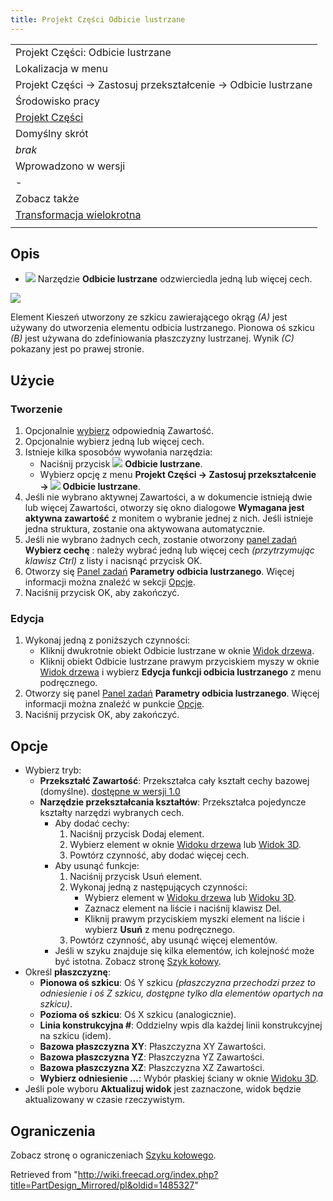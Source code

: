 ```yaml
---
title: Projekt Części Odbicie lustrzane
---
```


|                                                                                           |
| ----------------------------------------------------------------------------------------- |
| Projekt Części: Odbicie lustrzane                                                         |
| Lokalizacja w menu                                                                        |
| Projekt Części → Zastosuj przekształcenie → Odbicie lustrzane                             |
| Środowisko pracy                                                                          |
| [Projekt Części](/PartDesign_Workbench/pl "PartDesign Workbench/pl")                      |
| Domyślny skrót                                                                            |
| _brak_                                                                                    |
| Wprowadzono w wersji                                                                      |
| -                                                                                         |
| Zobacz także                                                                              |
| [Transformacja wielokrotna](/PartDesign_MultiTransform/pl "PartDesign MultiTransform/pl") |
|                                                                                           |

## Opis

- ![](/images/PartDesign_Mirrored.svg) Narzędzie **Odbicie lustrzane** odzwierciedla jedną lub więcej cech.

![](/images/PartDesign_Mirrored_example.svg)

Element Kieszeń utworzony ze szkicu zawierającego okrąg _(A)_ jest używany do utworzenia elementu odbicia lustrzanego. Pionowa oś szkicu _(B)_ jest używana do zdefiniowania płaszczyzny lustrzanej. Wynik _(C)_ pokazany jest po prawej stronie.

## Użycie

### Tworzenie

1. Opcjonalnie [wybierz](/PartDesign_Body/pl#Aktywny_status "PartDesign Body/pl") odpowiednią Zawartość.
2. Opcjonalnie wybierz jedną lub więcej cech.
3. Istnieje kilka sposobów wywołania narzędzia:
   - Naciśnij przycisk ![](/images/PartDesign_Mirrored.svg) **Odbicie lustrzane**.
   - Wybierz opcję z menu **Projekt Części → Zastosuj przekształcenie → ![](/images/PartDesign_Mirrored.svg) Odbicie lustrzane**.
4. Jeśli nie wybrano aktywnej Zawartości, a w dokumencie istnieją dwie lub więcej Zawartości, otworzy się okno dialogowe **Wymagana jest aktywna zawartość** z monitem o wybranie jednej z nich. Jeśli istnieje jedna struktura, zostanie ona aktywowana automatycznie.
5. Jeśli nie wybrano żadnych cech, zostanie otworzony [panel zadań](/Task_panel/pl "Task panel/pl") **Wybierz cechę** : należy wybrać jedną lub więcej cech _(przytrzymując klawisz Ctrl)_ z listy i nacisnąć przycisk OK.
6. Otworzy się [Panel zadań](/Task_panel/pl "Task panel/pl") **Parametry odbicia lustrzanego**. Więcej informacji można znaleźć w sekcji [Opcje](#Opcje).
7. Naciśnij przycisk OK, aby zakończyć.

### Edycja

1. Wykonaj jedną z poniższych czynności:
   - Kliknij dwukrotnie obiekt Odbicie lustrzane w oknie [Widok drzewa](/Tree_view/pl "Tree view/pl").
   - Kliknij obiekt Odbicie lustrzane prawym przyciskiem myszy w oknie [Widok drzewa](/Tree_view/pl "Tree view/pl") i wybierz **Edycja funkcji odbicia lustrzanego** z menu podręcznego.
2. Otworzy się panel [Panel zadań](/Task_panel/pl "Task panel/pl") **Parametry odbicia lustrzanego**. Więcej informacji można znaleźć w punkcie [Opcje](#Opcje).
3. Naciśnij przycisk OK, aby zakończyć.

## Opcje

- Wybierz tryb:
  - **Przekształć Zawartość**: Przekształca cały kształt cechy bazowej (domyślne). [dostępne w wersji 1.0](/Release_notes_1.0/pl "Release notes 1.0/pl")
  - **Narzędzie przekształcania kształtów**: Przekształca pojedyncze kształty narzędzi wybranych cech.
    - Aby dodać cechy:
      1. Naciśnij przycisk Dodaj element.
      2. Wybierz element w oknie [Widoku drzewa](/Tree_view/pl "Tree view/pl") lub [Widok 3D](/3D_view/pl "3D view/pl").
      3. Powtórz czynność, aby dodać więcej cech.
    - Aby usunąć funkcje:
      1. Naciśnij przycisk Usuń element.
      2. Wykonaj jedną z następujących czynności:
         - Wybierz element w [Widoku drzewa](/Tree_view/pl "Tree view/pl") lub [Widoku 3D](/3D_view/pl "3D view/pl").
         - Zaznacz element na liście i naciśnij klawisz Del.
         - Kliknij prawym przyciskiem myszki element na liście i wybierz **Usuń** z menu podręcznego.
      3. Powtórz czynność, aby usunąć więcej elementów.
    - Jeśli w szyku znajduje się kilka elementów, ich kolejność może być istotna. Zobacz stronę [Szyk kołowy](/PartDesign_PolarPattern/pl#Kolejność_cech "PartDesign PolarPattern/pl").
- Określ **płaszczyznę**:
  - **Pionowa oś szkicu**: Oś Y szkicu _(płaszczyzna przechodzi przez to odniesienie i oś Z szkicu, dostępne tylko dla elementów opartych na szkicu)_.
  - **Pozioma oś szkicu**: Oś X szkicu (analogicznie).
  - **Linia konstrukcyjna #**: Oddzielny wpis dla każdej linii konstrukcyjnej na szkicu (idem).
  - **Bazowa płaszczyzna XY**: Płaszczyzna XY Zawartości.
  - **Bazowa płaszczyzna YZ**: Płaszczyzna YZ Zawartości.
  - **Bazowa płaszczyzna XZ**: Płaszczyzna XZ Zawartości.
  - **Wybierz odniesienie ...**: Wybór płaskiej ściany w oknie [Widoku 3D](/3D_view "3D view").
- Jeśli pole wyboru **Aktualizuj widok** jest zaznaczone, widok będzie aktualizowany w czasie rzeczywistym.

## Ograniczenia

Zobacz stronę o ograniczeniach [Szyku kołowego](/PartDesign_PolarPattern/pl#Ograniczenia "PartDesign PolarPattern/pl").

Retrieved from "<http://wiki.freecad.org/index.php?title=PartDesign_Mirrored/pl&oldid=1485327>"

